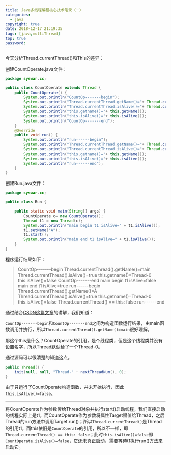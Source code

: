 ```yaml
---
title: Java多线程编程核心技术笔录（一）
categories:
  - java
copyright: true
date: 2018-12-17 21:19:35
tags: [java,multiThread]
top: true
password:
---
```


今天分析Thread.currentThread()和This的差异：

创建CountOperate.java文件：

```java
package syswar.cc;

public class CountOperate extends Thread {
	public CountOperate() {
		System.out.println("CountOp-------begin");
		System.out.println("Thread.currentThread.getName()="+ Thread.currentThread().getName());
		System.out.println("Thread.currentThread.isAlive()="+ Thread.currentThread().isAlive());
		System.out.println("this.getname()="+ this.getName());
		System.out.println("this.isAlive()="+ this.isAlive());
		System.out.println("CountOp-------end");
	}
	@Override
	public void run() {
		System.out.println("run------begin");
		System.out.println("Thread.currentThread.getName()="+ Thread.currentThread().getName());
		System.out.println("Thread.currentThread.isAlive()="+ Thread.currentThread().isAlive());
		System.out.println("this.getname()="+ this.getName());
		System.out.println("this.isAlive()="+ this.isAlive());
		System.out.println("run------end");
	}
}
```

创建Run.java文件：

```java
package syswar.cc;

public class Run {

	public static void main(String[] args) {
		CountOperate c= new CountOperate();
		Thread t1 = new Thread(c);
		System.out.println("main begin t1 isAlive=" + t1.isAlive());
		t1.setName("A");
		t1.start();
		System.out.println("main end t1 isAlive=" + t1.isAlive());
	}
}
```

程序运行结果如下：

> CountOp-------begin
> Thread.currentThread().getName()=main
> Thread.currentThread().isAlive()=true
> this.getname()=Thread-0
> this.isAlive()=false
> CountOp-------end
> main begin t1 isAlive=false
> main end t1 isAlive=true
> run------begin
> Thread.currentThread().getName()=A
> Thread.currentThread().isAlive()=true
> this.getname()=Thread-0
> this.isAlive()=false
> Thread.currentThread() == this: false
> run------end

通过结合[CSDN这篇文章](https://blog.csdn.net/yezis/article/details/57513130)的讲解，我们知道：

`CountOp-------begin`和`CountOp-------end`之间为构造函数运行结果，由main函数调用并执行，所以`Thread.currentThread().getName()=main`很好理解。

那这个this是什么？CountOperate的引用，是个线程类，但是这个线程类并没有设置名字，所以Thread默认给了一个Thread-0。

通过源码可以很清楚的知道这点。

```java
public Thread() {
	init(null, null, "Thread-" + nextThreadNum(), 0);
}
```

由于只运行了CountOperate构造函数，并未开始执行，因此`this.isAlive()=false`。

---

将CountOperate作为参数传给Thread对象并执行start()启动线程，我们直接启动的线程实际上是t1，而CountOperate作为参数将属性Target赋值给Thread，之后Thread的run方法中调用Target.run()；所以`Thread.currentThread()`是Thread的引用t1，而this依旧是`CountOperate`的引用，所以不一样，即`Thread.currentThread() == this: false`；此时`this.isAlive()=false`即`CountOperate.isAlive()=false`，它还未真正启动，需要等待t1执行run()方法来启动它。